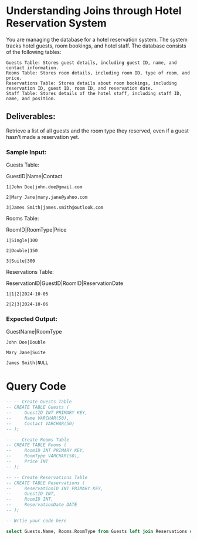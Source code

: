 # Understanding Joins through Hotel Reservation System

You are managing the database for a hotel reservation system. The system tracks hotel guests, room bookings, and hotel staff. The database consists of the following tables:

    Guests Table: Stores guest details, including guest ID, name, and contact information.
    Rooms Table: Stores room details, including room ID, type of room, and price.
    Reservations Table: Stores details about room bookings, including reservation ID, guest ID, room ID, and reservation date.
    Staff Table: Stores details of the hotel staff, including staff ID, name, and position.

## Deliverables:

Retrieve a list of all guests and the room type they reserved, even if a guest hasn’t made a reservation yet.

### Sample Input:

Guests Table:

GuestID|Name|Contact

    1|John Doe|john.doe@gmail.com

    2|Mary Jane|mary.jane@yahoo.com

    3|James Smith|james.smith@outlook.com

Rooms Table:

RoomID|RoomType|Price

    1|Single|100

    2|Double|150

    3|Suite|300

Reservations Table:

ReservationID|GuestID|RoomID|ReservationDate

    1|1|2|2024-10-05

    2|2|3|2024-10-06

### Expected Output:

GuestName|RoomType

    John Doe|Double

    Mary Jane|Suite

    James Smith|NULL

# Query Code

```sql
-- -- Create Guests Table
-- CREATE TABLE Guests (
--     GuestID INT PRIMARY KEY,
--     Name VARCHAR(50),
--     Contact VARCHAR(50)
-- );

-- -- Create Rooms Table
-- CREATE TABLE Rooms (
--     RoomID INT PRIMARY KEY,
--     RoomType VARCHAR(50),
--     Price INT
-- );

-- -- Create Reservations Table
-- CREATE TABLE Reservations (
--     ReservationID INT PRIMARY KEY,
--     GuestID INT,
--     RoomID INT,
--     ReservationDate DATE
-- );

-- Wrtie your code here

select Guests.Name, Rooms.RoomType from Guests left join Reservations on Reservations.GuestID = Guests.GuestID left join Rooms on Reservations.RoomID = Rooms.RoomID;
```
